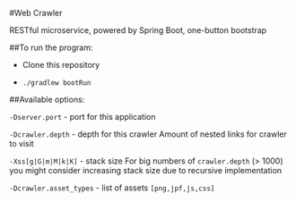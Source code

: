 #Web Crawler

RESTful microservice, powered by Spring Boot, one-button bootstrap

##To run the program:

- Clone this repository

- `./gradlew bootRun`

##Available options:

`-Dserver.port` - port for this application

`-Dcrawler.depth` - depth for this crawler
Amount of nested links for crawler to visit

 `-Xss[g|G|m|M|k|K]` - stack size 
For big numbers of `crawler.depth` (> 1000) 
you might consider increasing stack size
due to recursive implementation

`-Dcrawler.asset_types` - list of assets
`[png,jpf,js,css]`
